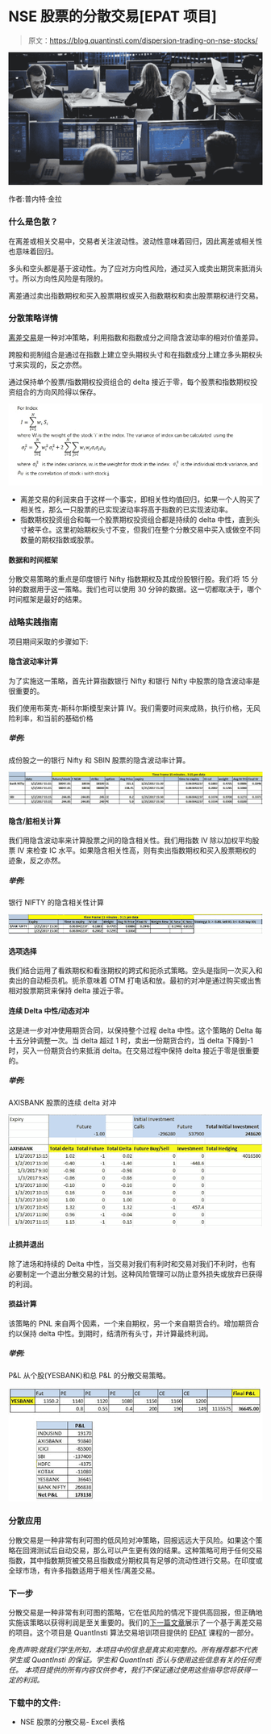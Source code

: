 # NSE 股票的分散交易[EPAT 项目]

> 原文：<https://blog.quantinsti.com/dispersion-trading-on-nse-stocks/>

![Dispersion Trading on NSE Stocks](img/1ca98ba896362e5a05994b9e0ebfb1e8.png)

作者:普内特·金拉

### **什么是色散？**

在离差或相关交易中，交易者关注波动性。波动性意味着回归，因此离差或相关性也意味着回归。

多头和空头都是基于波动性。为了应对方向性风险，通过买入或卖出期货来抵消头寸。所以方向性风险是有限的。

离差通过卖出指数期权和买入股票期权或买入指数期权和卖出股票期权进行交易。

### **分散策略详情**

[离差交易](https://blog.quantinsti.com/dispersion-trading-using-options/)是一种对冲策略，利用指数和指数成分之间隐含波动率的相对价值差异。

跨股和扼制组合是通过在指数上建立空头期权头寸和在指数成分上建立多头期权头寸来实现的，反之亦然。

通过保持单个股票/指数期权投资组合的 delta 接近于零，每个股票和指数期权投资组合的方向风险得以保存。

![](img/1433734d13ec0e85703c3dac065ce1ee.png)

*   离差交易的利润来自于这样一个事实，即相关性均值回归，如果一个人购买了相关性，那么一只股票的已实现波动率将高于指数的已实现波动率。
*   指数期权投资组合和每一个股票期权投资组合都是持续的 delta 中性，直到头寸被平仓。这里初始期权头寸不变，但我们在整个分散交易中买入或做空不同数量的期权指数或股票。

#### 数据和时间框架

分散交易策略的重点是印度银行 Nifty 指数期权及其成份股银行股。我们将 15 分钟的数据用于这一策略。我们也可以使用 30 分钟的数据。这一切都取决于，哪个时间框架是最好的结果。

### **战略实践指南**

项目期间采取的步骤如下:

#### **隐含波动率计算**

为了实施这一策略，首先计算指数银行 Nifty 和银行 Nifty 中股票的隐含波动率是很重要的。

我们使用布莱克-斯科尔斯模型来计算 IV。我们需要时间来成熟，执行价格，无风险利率，和当前的基础价格

##### **举例:**

成份股之一的银行 Nifty 和 SBIN 股票的隐含波动率计算。

![Implied volatility calculation of Bank Nifty and SBIN stock](img/9f5118e4cfed969ba603091d3edd0411.png)

#### **隐含/脏相关计算**

我们用隐含波动率来计算股票之间的隐含相关性。我们用指数 IV 除以加权平均股票 IV 来检查 IC 水平。如果隐含相关性高，则有卖出指数期权和买入股票期权的迹象，反之亦然。

##### **举例:**

银行 NIFTY 的隐含相关性计算

![Implied Correlation calculation for BANK NIFTY](img/5dd1fa7b13db7908af9a7f7c1d677ee8.png)

#### **选项选择**

我们结合运用了看跌期权和看涨期权的跨式和扼杀式策略。空头是指同一次买入和卖出的自动柜员机。扼杀意味着 OTM 打电话和放。最初的对冲是通过购买或出售相对股票期货来保持 delta 接近于零。

#### **连续 Delta 中性/动态对冲**

这是进一步对冲使用期货合同，以保持整个过程 delta 中性。这个策略的 Delta 每十五分钟调整一次。当 delta 超过 1 时，卖出一份期货合约，当 delta 下降到-1 时，买入一份期货合约来抵消 delta。在交易过程中保持 delta 接近于零是很重要的。

##### **举例:**

AXISBANK 股票的连续 delta 对冲

![Continuous delta hedging for AXISBANK stock](img/10e0d3c6a0776d2c9719cf5f6316b32a.png)

#### **止损并退出**

除了进场和持续的 Delta 中性，当交易对我们有利时和交易对我们不利时，也有必要制定一个退出分散交易的计划。这种风险管理可以防止意外损失或放弃已获得的利润。

#### **损益计算**

该策略的 PNL 来自两个因素，一个来自期权，另一个来自期货合约。增加期货合约以保持 delta 中性。到期时，结清所有头寸，并计算最终利润。

##### **举例:**

P&L 从个股(YESBANK)和总 P&L 的分散交易策略。

![P&L from an individual stock (YESBANK)](img/932746ffc78f70fe92be6b8de6c0cb25.png)

### **分散应用**

分散交易是一种非常有利可图的低风险对冲策略，回报远远大于风险。如果这个策略在回溯测试后自动交易，那么可以产生更有效的结果。这种策略可用于任何交易指数，其中指数期货被交易且指数成分期权具有足够的流动性进行交易。在印度或全球市场，有许多指数适用于相关性/离差交易。

### **下一步**

分散交易是一种非常有利可图的策略，它在低风险的情况下提供高回报，但正确地实施该策略以获得利润是至关重要的。我们的[下一篇文章](https://blog.quantinsti.com/dispersion-strategy-correlation-stocks-volatility-index/)展示了一个基于离差交易的项目。这个项目是 QuantInsti 算法交易培训项目提供的 [EPAT](https://www.quantinsti.com/) 课程的一部分。

*免责声明:就我们学生所知，本项目中的信息是真实和完整的。所有推荐都不代表学生或 QuantInsti 的保证。学生和 QuantInsti 否认与使用这些信息有关的任何责任。 本项目提供的所有内容仅供参考，我们不保证通过使用这些指导您将获得一定的利润。*

### **下载中的文件:**

*   NSE 股票的分散交易- Excel 表格